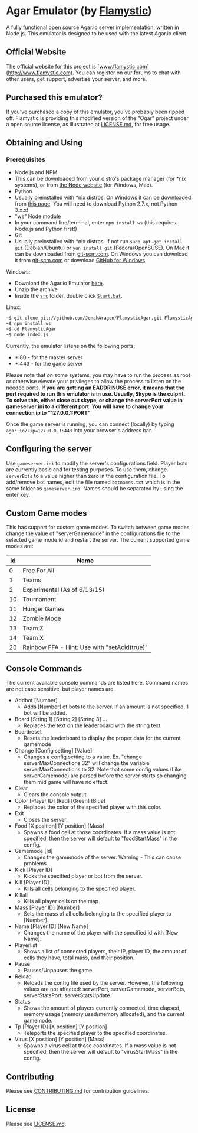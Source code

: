 # Agar Emulator (by [Flamystic](http://www.flamystic.com/))
A fully functional open source Agar.io server implementation, written in Node.js. This emulator is designed to be used with the latest Agar.io client.

## Official Website
The official website for this project is [www.flamystic.com](http://www.flamystic.com). You can register on our forums to chat with other users, get support, advertise your server, and more.

## Purchased this emulator?
If you've purchased a copy of this emulator, you've probably been ripped off. Flamystic is providing this modified version of the "Ogar" project under a open source license, as illustrated at [LICENSE.md](LICENSE.md), for free usage.

## Obtaining and Using

### Prerequisites

 * Node.js and NPM
  * This can be downloaded from your distro's package manager (for *nix systems), or from [the Node website](http://nodejs.org) (for Windows, Mac).
 * Python
  * Usually preinstalled with *nix distros. On Windows it can be downloaded from [this page](https://www.python.org/downloads/windows/). You will need to download Python 2.7.x, not Python 3.x.x!
 * "ws" Node module
  * In your command line/terminal, enter `npm install ws` (this requires Node.js and Python first!)
 * Git
  * Usually preinstalled with *nix distros. If not run `sudo apt-get install git` (Debian/Ubuntu) or `yun install git` (Fedora/OpenSUSE). On Mac it can be downloaded from [git-scm.com](https://git-scm.com/download/mac). On Windows you can download it from [git-scm.com](https://git-scm.com/download/win) or download [GitHub for Windows](https://windows.github.com/).

Windows:

 * Download the Agar.io Emulator [here](https://github.com/JonahAragon/FlamysticAgar/archive/master.zip).
 * Unzip the archive
 * Inside the [`src`](/src) folder, double click [`Start.bat`](/src/Start.bat).

Linux:
```sh
~$ git clone git://github.com/JonahAragon/FlamysticAgar.git FlamysticAgar
~$ npm install ws
~$ cd FlamysticAgar
~$ node index.js
```

Currently, the emulator listens on the following ports:
* *:80 - for the master server
* *:443 - for the game server

Please note that on some systems, you may have to run the process as root or otherwise elevate your privileges to allow the process to listen on the needed ports. **If you are getting an EADDRINUSE error, it means that the port required to run this emulator is in use. Usually, Skype is the culprit. To solve this, either close out skype, or change the serverPort value in gameserver.ini to a different port. You will have to change your connection ip to "127.0.0.1:PORT"**

Once the game server is running, you can connect (locally) by typing `agar.io/?ip=127.0.0.1:443` into your browser's address bar.

## Configuring the server
Use `gameserver.ini` to modify the server's configurations field. Player bots are currently basic and for testing purposes. To use them, change `serverBots` to a value higher than zero in the configuration file. To add/remove bot names, edit the file named `botnames.txt` which is in the same folder as `gameserver.ini`. Names should be separated by using the enter key.

## Custom Game modes
This has support for custom game modes. To switch between game modes, change the value of "serverGamemode" in the configurations file to the selected game mode id and restart the server. The current supported game modes are:

Id   | Name
-----|--------------
0    | Free For All
1    | Teams
2    | Experimental (As of 6/13/15)
10   | Tournament
11   | Hunger Games
12   | Zombie Mode
13   | Team Z
14   | Team X
20   | Rainbow FFA - Hint: Use with "setAcid(true)"

## Console Commands
The current available console commands are listed here. Command names are not case sensitive, but player names are.

 - Addbot [Number]
   * Adds [Number] of bots to the server. If an amount is not specified, 1 bot will be added.
 - Board [String 1] [String 2] [String 3] ...
   * Replaces the text on the leaderboard with the string text.
 - Boardreset
   * Resets the leaderboard to display the proper data for the current gamemode
 - Change [Config setting] [Value]
   * Changes a config setting to a value. Ex. "change serverMaxConnections 32" will change the variable serverMaxConnections to 32. Note that some config values (Like serverGamemode) are parsed before the server starts so changing them mid game will have no effect.
 - Clear
   * Clears the console output
 - Color [Player ID] [Red] [Green] [Blue]
   * Replaces the color of the specified player with this color.
 - Exit
   * Closes the server.
 - Food [X position] [Y position] [Mass]
   * Spawns a food cell at those coordinates. If a mass value is not specified, then the server will default to "foodStartMass" in the config.
 - Gamemode [Id]
   * Changes the gamemode of the server. Warning - This can cause problems.
 - Kick [Player ID]
   * Kicks the specified player or bot from the server.
 - Kill [Player ID]
   * Kills all cells belonging to the specified player.
 - Killall
   * Kills all player cells on the map.
 - Mass [Player ID] [Number]
   * Sets the mass of all cells belonging to the specified player to [Number].
 - Name [Player ID] [New Name]
   * Changes the name of the player with the specified id with [New Name].
 - Playerlist
   * Shows a list of connected players, their IP, player ID, the amount of cells they have, total mass, and their position. 
 - Pause
   * Pauses/Unpauses the game.
 - Reload
   * Reloads the config file used by the server. However, the following values are not affected: serverPort, serverGamemode, serverBots, serverStatsPort, serverStatsUpdate.
 - Status
   * Shows the amount of players currently connected, time elapsed, memory usage (memory used/memory allocated), and the current gamemode.
 - Tp [Player ID] [X position] [Y position]
   * Teleports the specified player to the specified coordinates.
 - Virus [X position] [Y position] [Mass]
   * Spawns a virus cell at those coordinates. If a mass value is not specified, then the server will default to "virusStartMass" in the config.

## Contributing
Please see [CONTRIBUTING.md](CONTRIBUTING.md) for contribution guidelines.

## License
Please see [LICENSE.md](LICENSE.md).
